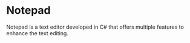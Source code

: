 # Notepad
Notepad is a text editor developed in C# that offers multiple features to enhance the text editing.
